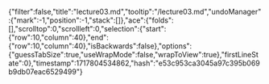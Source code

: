 {"filter":false,"title":"lecture03.md","tooltip":"/lecture03.md","undoManager":{"mark":-1,"position":-1,"stack":[]},"ace":{"folds":[],"scrolltop":0,"scrollleft":0,"selection":{"start":{"row":10,"column":40},"end":{"row":10,"column":40},"isBackwards":false},"options":{"guessTabSize":true,"useWrapMode":false,"wrapToView":true},"firstLineState":0},"timestamp":1717804534862,"hash":"e53c953ca3045a97c395b069b9db07eac6529499"}